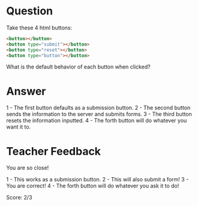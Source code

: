 # Question
Take these 4 html buttons:

```html
<button></button>
<button type="submit"></button>
<button type="reset"></button>
<button type="button"></button>
```

What is the default behavior of each button when clicked?

# Answer
1 - The first button defaults as a submission button.
2 - The second button sends the information to the server and submits forms.
3 - The third button resets the information inputted.
4 - The forth button will do whatever you want it to.

# Teacher Feedback

You are so close! 

1 - This works as a submission button.
2 - This will also submit a form!
3 - You are correct!
4 - The forth button will do whatever you ask it to do!

Score: 2/3
